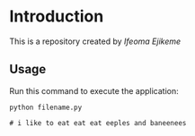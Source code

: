 # Introduction


This is a repository created by *Ifeoma Ejikeme*


## Usage


Run this command to execute the application:


`python filename.py`

 

```
# i like to eat eat eat eeples and baneenees
